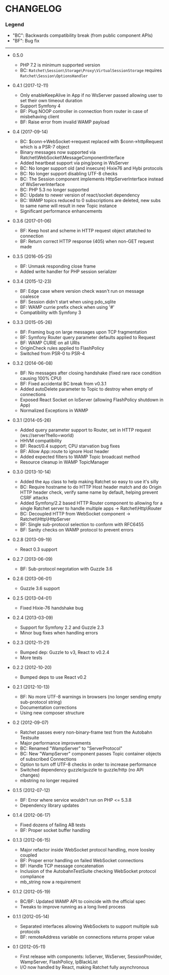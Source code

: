 CHANGELOG
=========

### Legend

* "BC": Backwards compatibility break (from public component APIs)
* "BF": Bug fix

---
* 0.5.0
  * PHP 7.2 is minimum supported version
  * BC: `Ratchet\Session\Storage\Proxy\VirtualSessionStorage` requires `Ratchet\Session\OptionsHandler`

* 0.4.1 (2017-12-11)
  * Only enableKeepAlive in App if no WsServer passed allowing user to set their own timeout duration
  * Support Symfony 4
  * BF: Plug NOOP controller in connection from router in case of misbehaving client
  * BF: Raise error from invalid WAMP payload

* 0.4 (2017-09-14)
  * BC: $conn->WebSocket->request replaced with $conn->httpRequest which is a PSR-7 object
  * Binary messages now supported via Ratchet\WebSocket\MessageComponentInterface
  * Added heartbeat support via ping/pong in WsServer
  * BC: No longer support old (and insecure) Hixie76 and Hybi protocols
  * BC: No longer support disabling UTF-8 checks
  * BC: The Session component implements HttpServerInterface instead of WsServerInterface
  * BC: PHP 5.3 no longer supported
  * BC: Update to newer version of react/socket dependency
  * BC: WAMP topics reduced to 0 subscriptions are deleted, new subs to same name will result in new Topic instance
  * Significant performance enhancements

* 0.3.6 (2017-01-06)
  * BF: Keep host and scheme in HTTP request object attatched to connection
  * BF: Return correct HTTP response (405) when non-GET request made

* 0.3.5 (2016-05-25)
  * BF: Unmask responding close frame
  * Added write handler for PHP session serializer

* 0.3.4 (2015-12-23)
  * BF: Edge case where version check wasn't run on message coalesce
  * BF: Session didn't start when using pdo_sqlite
  * BF: WAMP currie prefix check when using '#'
  * Compatibility with Symfony 3

* 0.3.3 (2015-05-26)
  * BF: Framing bug on large messages upon TCP fragmentation
  * BF: Symfony Router query parameter defaults applied to Request
  * BF: WAMP CURIE on all URIs
  * OriginCheck rules applied to FlashPolicy
  * Switched from PSR-0 to PSR-4

* 0.3.2 (2014-06-08)
  * BF: No messages after closing handshake (fixed rare race condition causing 100% CPU)
  * BF: Fixed accidental BC break from v0.3.1
  * Added autoDelete parameter to Topic to destroy when empty of connections
  * Exposed React Socket on IoServer (allowing FlashPolicy shutdown in App)
  * Normalized Exceptions in WAMP

* 0.3.1 (2014-05-26)
  * Added query parameter support to Router, set in HTTP request (ws://server?hello=world)
  * HHVM compatibility
  * BF: React/0.4 support; CPU starvation bug fixes
  * BF: Allow App::route to ignore Host header
  * Added expected filters to WAMP Topic broadcast method
  * Resource cleanup in WAMP TopicManager

* 0.3.0 (2013-10-14)
  * Added the `App` class to help making Ratchet so easy to use it's silly
  * BC: Require hostname to do HTTP Host header match and do Origin HTTP header check, verify same name by default, helping prevent CSRF attacks
  * Added Symfony/2.2 based HTTP Router component to allowing for a single Ratchet server to handle multiple apps -> Ratchet\Http\Router
  * BC: Decoupled HTTP from WebSocket component -> Ratchet\Http\HttpServer
  * BF: Single sub-protocol selection to conform with RFC6455
  * BF: Sanity checks on WAMP protocol to prevent errors

* 0.2.8 (2013-09-19)
  * React 0.3 support

* 0.2.7 (2013-06-09)
  * BF: Sub-protocol negotation with Guzzle 3.6

* 0.2.6 (2013-06-01)
  * Guzzle 3.6 support

* 0.2.5 (2013-04-01)
  * Fixed Hixie-76 handshake bug

* 0.2.4 (2013-03-09)
  * Support for Symfony 2.2 and Guzzle 2.3
  * Minor bug fixes when handling errors

* 0.2.3 (2012-11-21)
  * Bumped dep: Guzzle to v3, React to v0.2.4
  * More tests

* 0.2.2 (2012-10-20)
  * Bumped deps to use React v0.2

* 0.2.1 (2012-10-13)
  * BF: No more UTF-8 warnings in browsers (no longer sending empty sub-protocol string)
  * Documentation corrections
  * Using new composer structure

* 0.2 (2012-09-07)
  * Ratchet passes every non-binary-frame test from the Autobahn Testsuite
  * Major performance improvements
  * BC: Renamed "WampServer" to "ServerProtocol"
  * BC: New "WampServer" component passes Topic container objects of subscribed Connections
  * Option to turn off UTF-8 checks in order to increase performance
  * Switched dependency guzzle/guzzle to guzzle/http (no API changes)
  * mbstring no longer required

* 0.1.5 (2012-07-12)
  * BF: Error where service wouldn't run on PHP <= 5.3.8
  * Dependency library updates

* 0.1.4 (2012-06-17)
  * Fixed dozens of failing AB tests
  * BF: Proper socket buffer handling

* 0.1.3 (2012-06-15)
  * Major refactor inside WebSocket protocol handling, more loosley coupled
  * BF: Proper error handling on failed WebSocket connections
  * BF: Handle TCP message concatenation
  * Inclusion of the AutobahnTestSuite checking WebSocket protocol compliance
  * mb_string now a requirement

* 0.1.2 (2012-05-19)
  * BC/BF: Updated WAMP API to coincide with the official spec
  * Tweaks to improve running as a long lived process

* 0.1.1 (2012-05-14)
  * Separated interfaces allowing WebSockets to support multiple sub protocols
  * BF: remoteAddress variable on connections returns proper value

* 0.1 (2012-05-11)
  * First release with components: IoServer, WsServer, SessionProvider, WampServer, FlashPolicy, IpBlackList
  * I/O now handled by React, making Ratchet fully asynchronous
